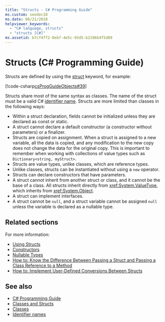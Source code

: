 ```yaml
---
title: "Structs - C# Programming Guide"
ms.custom: seodec18
ms.date: 08/21/2018
helpviewer_keywords: 
  - "C# language, structs"
  - "structs [C#]"
ms.assetid: b7cf4ff2-0eb7-4e5c-93d5-b2196b4f5d89
---
```

# Structs (C# Programming Guide)

Structs are defined by using the [struct](../../language-reference/keywords/struct.md) keyword, for example:  
  
[!code-csharp[csProgGuideObjects#39](./codesnippet/CSharp/structs_1.cs)]  
  
Structs share most of the same syntax as classes. The name of the struct must be a valid C# [identifier name](../inside-a-program/identifier-names.md). Structs are more limited than classes in the following ways:  
  
- Within a struct declaration, fields cannot be initialized unless they are declared as const or static.  
- A struct cannot declare a default constructor (a constructor without parameters) or a finalizer.  
- Structs are copied on assignment. When a struct is assigned to a new variable, all the data is copied, and any modification to the new copy does not change the data for the original copy. This is important to remember when working with collections of value types such as `Dictionary<string, myStruct>`.  
- Structs are value types, unlike classes, which are reference types.  
- Unlike classes, structs can be instantiated without using a `new` operator.  
- Structs can declare constructors that have parameters. 
- A struct cannot inherit from another struct or class, and it cannot be the base of a class. All structs inherit directly from <xref:System.ValueType>, which inherits from <xref:System.Object>.  
- A struct can implement interfaces. 
- A struct cannot be `null`, and a struct variable cannot be assigned `null` unless the variable is declared as a nullable type.
  
## Related sections  

For more information:  
  
- [Using Structs](using-structs.md)
- [Constructors](constructors.md)
- [Nullable Types](../nullable-types/index.md)
- [How to: Know the Difference Between Passing a Struct and Passing a Class Reference to a Method](how-to-know-the-difference-passing-a-struct-and-passing-a-class-to-a-method.md)
- [How to: Implement User-Defined Conversions Between Structs](../statements-expressions-operators/how-to-implement-user-defined-conversions-between-structs.md)

## See also

- [C# Programming Guide](../index.md)
- [Classes and Structs](index.md)
- [Classes](classes.md)
- [Identifier names](../inside-a-program/identifier-names.md)
